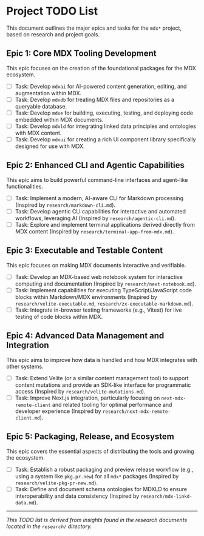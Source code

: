 # Project TODO List

This document outlines the major epics and tasks for the `mdx*` project, based on research and project goals.

## Epic 1: Core MDX Tooling Development

This epic focuses on the creation of the foundational packages for the MDX ecosystem.

-   [ ] Task: Develop `mdxai` for AI-powered content generation, editing, and augmentation within MDX.
-   [ ] Task: Develop `mdxdb` for treating MDX files and repositories as a queryable database.
-   [ ] Task: Develop `mdxe` for building, executing, testing, and deploying code embedded within MDX documents.
-   [ ] Task: Develop `mdxld` for integrating linked data principles and ontologies with MDX content.
-   [ ] Task: Develop `mdxui` for creating a rich UI component library specifically designed for use with MDX.

## Epic 2: Enhanced CLI and Agentic Capabilities

This epic aims to build powerful command-line interfaces and agent-like functionalities.

-   [ ] Task: Implement a modern, AI-aware CLI for Markdown processing (Inspired by `research/markdown-cli.md`).
-   [ ] Task: Develop agentic CLI capabilities for interactive and automated workflows, leveraging AI (Inspired by `research/agentic-cli.md`).
-   [ ] Task: Explore and implement terminal applications derived directly from MDX content (Inspired by `research/terminal-app-from-mdx.md`).

## Epic 3: Executable and Testable Content

This epic focuses on making MDX documents interactive and verifiable.

-   [ ] Task: Develop an MDX-based web notebook system for interactive computing and documentation (Inspired by `research/next-notebook.md`).
-   [ ] Task: Implement capabilities for executing TypeScript/JavaScript code blocks within Markdown/MDX environments (Inspired by `research/velite-executable.md`, `research/zx-executable-markdown.md`).
-   [ ] Task: Integrate in-browser testing frameworks (e.g., Vitest) for live testing of code blocks within MDX.

## Epic 4: Advanced Data Management and Integration

This epic aims to improve how data is handled and how MDX integrates with other systems.

-   [ ] Task: Extend Velite (or a similar content management tool) to support content mutations and provide an SDK-like interface for programmatic access (Inspired by `research/velite-mutations.md`).
-   [ ] Task: Improve Next.js integration, particularly focusing on `next-mdx-remote-client` and related tooling for optimal performance and developer experience (Inspired by `research/next-mdx-remote-client.md`).

## Epic 5: Packaging, Release, and Ecosystem

This epic covers the essential aspects of distributing the tools and growing the ecosystem.

-   [ ] Task: Establish a robust packaging and preview release workflow (e.g., using a system like `pkg.pr.new`) for all `mdx*` packages (Inspired by `research/velite-pkg-pr-new.md`).
-   [ ] Task: Define and document schema ontologies for MDXLD to ensure interoperability and data consistency (Inspired by `research/mdx-linkd-data.md`).

---
*This TODO list is derived from insights found in the research documents located in the `research/` directory.*
